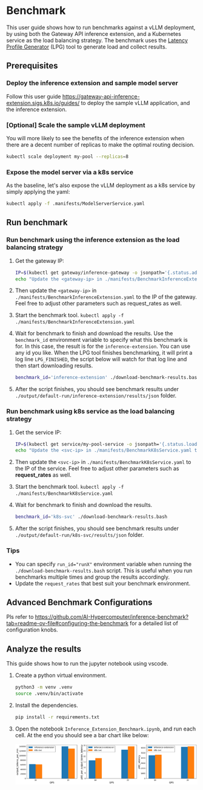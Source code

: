 # Benchmark

This user guide shows how to run benchmarks against a vLLM deployment, by using both the Gateway API
inference extension, and a Kubernetes service as the load balancing strategy. The
benchmark uses the [Latency Profile Generator](https://github.com/AI-Hypercomputer/inference-benchmark) (LPG)
tool to generate load and collect results.

## Prerequisites

### Deploy the inference extension and sample model server

Follow this user guide https://gateway-api-inference-extension.sigs.k8s.io/guides/ to deploy the
sample vLLM application, and the inference extension.

### [Optional] Scale the sample vLLM deployment

You will more likely to see the benefits of the inference extension when there are a decent number of replicas to make the optimal routing decision. 

```bash
kubectl scale deployment my-pool --replicas=8
```

### Expose the model server via a k8s service

As the baseline, let's also expose the vLLM deployment as a k8s service by simply applying the yaml:

```bash
kubectl apply -f .manifests/ModelServerService.yaml
```

## Run benchmark

### Run benchmark using the inference extension as the load balancing strategy

1. Get the gateway IP: 

    ```bash
    IP=$(kubectl get gateway/inference-gateway -o jsonpath='{.status.addresses[0].value}')
    echo "Update the <gateway-ip> in ./manifests/BenchmarkInferenceExtension.yaml to: $IP"
    ```

1. Then update the `<gateway-ip>` in `./manifests/BenchmarkInferenceExtension.yaml` to the IP
of the gateway. Feel free to adjust other parameters such as request_rates as well.

1. Start the benchmark tool. `kubectl apply -f ./manifests/BenchmarkInferenceExtension.yaml`

1. Wait for benchmark to finish and download the results. Use the `benchmark_id` environment variable
to specify what this benchmark is for. In this case, the result is for the `inference-extension`. You
can use any id you like. When the LPG tool finishes benchmarking, it will print a log line `LPG_FINISHED`,
the script below will watch for that log line and then start downloading results.

    ```bash
    benchmark_id='inference-extension' ./download-benchmark-results.bash
    ```

1. After the script finishes, you should see benchmark results under `./output/default-run/inference-extension/results/json` folder.

### Run benchmark using k8s service as the load balancing strategy

1. Get the service IP: 

    ```bash
    IP=$(kubectl get service/my-pool-service -o jsonpath='{.status.loadBalancer.ingress[0].ip}')
    echo "Update the <svc-ip> in ./manifests/BenchmarkK8sService.yaml to: $IP"
    ```

2. Then update the `<svc-ip>` in `./manifests/BenchmarkK8sService.yaml` to the IP
of the service. Feel free to adjust other parameters such as **request_rates** as well.

1. Start the benchmark tool. `kubectl apply -f ./manifests/BenchmarkK8sService.yaml`

2. Wait for benchmark to finish and download the results.

    ```bash
    benchmark_id='k8s-svc' ./download-benchmark-results.bash
    ```

3. After the script finishes, you should see benchmark results under `./output/default-run/k8s-svc/results/json` folder.

### Tips

* You can specify `run_id="runX"` environment variable when running the `./download-benchmark-results.bash` script.
This is useful when you run benchmarks multiple times and group the results accordingly.
* Update the `request_rates` that best suit your benchmark environment.

## Advanced Benchmark Configurations

Pls refer to https://github.com/AI-Hypercomputer/inference-benchmark?tab=readme-ov-file#configuring-the-benchmark for a detailed list of configuration knobs.

## Analyze the results

This guide shows how to run the jupyter notebook using vscode.

1. Create a python virtual environment.

    ```bash
    python3 -m venv .venv
    source .venv/bin/activate
    ```

1. Install the dependencies.

    ```bash
    pip install -r requirements.txt
    ```

1. Open the notebook `Inference_Extension_Benchmark.ipynb`, and run each cell. At the end you should
    see a bar chart like below:
    
    ![alt text](image.png)